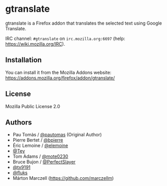 # gtranslate

gtranslate is a Firefox addon that translates the selected text using Google Translate.

IRC channel: `#gtranslate` on `irc.mozilla.org:6697` (help: https://wiki.mozilla.org/IRC).

## Installation

You can install it from the Mozilla Addons website: https://addons.mozilla.org/firefox/addon/gtranslate/

## License

Mozilla Public License 2.0

## Authors

- Pau Tomàs / [@pautomas](https://github.com/pautomas) (Original Author)
- Pierre Bertet / [@bpierre](https://github.com/bpierre)
- Éric Lemoine / [@elemoine](https://github.com/elemoine)
- [@Tey](https://github.com/Tey)
- Tom Adams / [@mote0230](https://github.com/mote0230)
- Bruce Bujon / [@PerfectSlayer](https://github.com/PerfectSlayer)
- [@tx9191](https://github.com/tx9191)
- [@fluks](https://github.com/fluks)
- Márton Marczell (https://github.com/marczellm)
